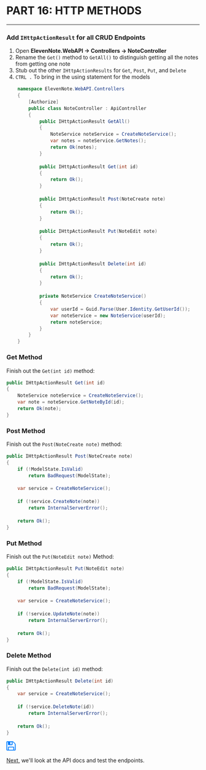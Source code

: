 # PART 16: HTTP METHODS
---
### Add `IHttpActionResult` for all CRUD Endpoints
1. Open **ElevenNote.WebAPI -> Controllers -> NoteController**
2. Rename the `Get()` method to `GetAll()` to distinguish getting all the notes from getting one note
3. Stub out the other `IHttpActionResults` for `Get`, `Post`, `Put`, and `Delete`
4. `CTRL .` To bring in the using statement for the models

```cs
    namespace ElevenNote.WebAPI.Controllers
    {
        [Authorize]
        public class NoteController : ApiController
        {
            public IHttpActionResult GetAll()
            {
                NoteService noteService = CreateNoteService();
                var notes = noteService.GetNotes();
                return Ok(notes);
            }

            public IHttpActionResult Get(int id)
            {
                return Ok();
            }

            public IHttpActionResult Post(NoteCreate note)
            {
                return Ok();
            }
        
            public IHttpActionResult Put(NoteEdit note)
            {
                return Ok();
            }

            public IHttpActionResult Delete(int id)
            {
                return Ok();
            }

            private NoteService CreateNoteService()
            {
                var userId = Guid.Parse(User.Identity.GetUserId());
                var noteService = new NoteService(userId);
                return noteService;
            }
        }
    }
```

### Get Method
Finish out the `Get(int id)` method:

```cs
public IHttpActionResult Get(int id)
{
    NoteService noteService = CreateNoteService();
    var note = noteService.GetNoteById(id);
    return Ok(note);
}
```

### Post Method
Finish out the `Post(NoteCreate note)` method:

```cs
public IHttpActionResult Post(NoteCreate note)
{
    if (!ModelState.IsValid)
        return BadRequest(ModelState);
    
    var service = CreateNoteService();

    if (!service.CreateNote(note))
        return InternalServerError();
    
    return Ok();
}
```

### Put Method
Finish out the `Put(NoteEdit note)` Method:

```cs
public IHttpActionResult Put(NoteEdit note)
{
    if (!ModelState.IsValid)
        return BadRequest(ModelState);
    
    var service = CreateNoteService();

    if (!service.UpdateNote(note))
        return InternalServerError();
    
    return Ok();
}
```

### Delete Method
Finish out the `Delete(int id)` method:

```cs
public IHttpActionResult Delete(int id)
{
    var service = CreateNoteService();

    if (!service.DeleteNote(id))
        return InternalServerError();

    return Ok();
}
```
![Save](../assets/font-awesome-save.png)

[Next,](../17-TestEndpoints/17.0-APIDocs.md) we'll look at the API docs and test the endpoints.

